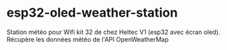# esp32-oled-weather-station
 Station météo pour Wifi kit 32 de chez Heltec V1 (esp32 avec écran oled). Récupère les données météo de l'API OpenWeatherMap
